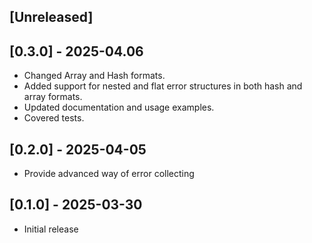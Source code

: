 ## [Unreleased]

## [0.3.0] - 2025-04.06

- Changed Array and Hash formats.
- Added support for nested and flat error structures in both hash and array formats.
- Updated documentation and usage examples.
- Covered tests.

## [0.2.0] - 2025-04-05

- Provide advanced way of error collecting

## [0.1.0] - 2025-03-30

- Initial release
